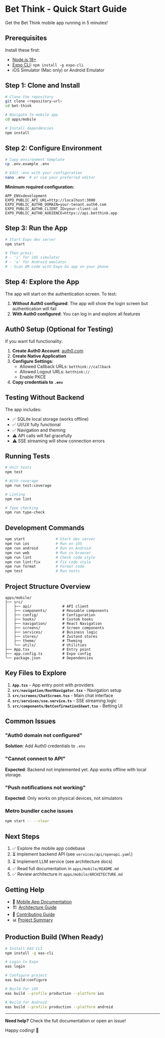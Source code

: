 # Bet Think - Quick Start Guide

Get the Bet Think mobile app running in 5 minutes!

## Prerequisites

Install these first:
- [Node.js 18+](https://nodejs.org/)
- [Expo CLI](https://docs.expo.dev/get-started/installation/): `npm install -g expo-cli`
- iOS Simulator (Mac only) or Android Emulator

## Step 1: Clone and Install

```bash
# Clone the repository
git clone <repository-url>
cd bet-think

# Navigate to mobile app
cd apps/mobile

# Install dependencies
npm install
```

## Step 2: Configure Environment

```bash
# Copy environment template
cp .env.example .env

# Edit .env with your configuration
nano .env  # or use your preferred editor
```

**Minimum required configuration:**
```env
APP_ENV=development
EXPO_PUBLIC_API_URL=http://localhost:3000
EXPO_PUBLIC_AUTH0_DOMAIN=your-tenant.auth0.com
EXPO_PUBLIC_AUTH0_CLIENT_ID=your-client-id
EXPO_PUBLIC_AUTH0_AUDIENCE=https://api.betthink.app
```

## Step 3: Run the App

```bash
# Start Expo dev server
npm start

# Then press:
# - 'i' for iOS simulator
# - 'a' for Android emulator
# - Scan QR code with Expo Go app on your phone
```

## Step 4: Explore the App

The app will start on the authentication screen. To test:

1. **Without Auth0 configured**: The app will show the login screen but authentication will fail
2. **With Auth0 configured**: You can log in and explore all features

## Auth0 Setup (Optional for Testing)

If you want full functionality:

1. **Create Auth0 Account**: [auth0.com](https://auth0.com)
2. **Create Native Application**
3. **Configure Settings**:
   - Allowed Callback URLs: `betthink://callback`
   - Allowed Logout URLs: `betthink://`
   - Enable PKCE
4. **Copy credentials to `.env`**

## Testing Without Backend

The app includes:
- ✅ SQLite local storage (works offline)
- ✅ UI/UX fully functional
- ✅ Navigation and theming
- ⚠️ API calls will fail gracefully
- ⚠️ SSE streaming will show connection errors

## Running Tests

```bash
# Unit tests
npm test

# With coverage
npm run test:coverage

# Linting
npm run lint

# Type checking
npm run type-check
```

## Development Commands

```bash
npm start              # Start dev server
npm run ios            # Run on iOS
npm run android        # Run on Android
npm run web            # Run in browser
npm run lint           # Check code style
npm run lint:fix       # Fix code style
npm run format         # Format code
npm test               # Run tests
```

## Project Structure Overview

```
apps/mobile/
├── src/
│   ├── api/              # API client
│   ├── components/       # Reusable components
│   ├── config/           # Configuration
│   ├── hooks/            # Custom hooks
│   ├── navigation/       # React Navigation
│   ├── screens/          # Screen components
│   ├── services/         # Business logic
│   ├── stores/           # Zustand stores
│   ├── theme/            # Theming
│   └── utils/            # Utilities
├── App.tsx               # Entry point
├── app.config.ts         # Expo config
└── package.json          # Dependencies
```

## Key Files to Explore

1. **`App.tsx`** - App entry point with providers
2. **`src/navigation/RootNavigator.tsx`** - Navigation setup
3. **`src/screens/ChatScreen.tsx`** - Main chat interface
4. **`src/services/sse.service.ts`** - SSE streaming logic
5. **`src/components/BetConfirmationSheet.tsx`** - Betting UI

## Common Issues

### "Auth0 domain not configured"
**Solution**: Add Auth0 credentials to `.env`

### "Cannot connect to API"
**Expected**: Backend not implemented yet. App works offline with local storage.

### "Push notifications not working"
**Expected**: Only works on physical devices, not simulators

### Metro bundler cache issues
```bash
npm start -- --clear
```

## Next Steps

1. ✅ Explore the mobile app codebase
2. ⏳ Implement backend API (see `services/api/openapi.yaml`)
3. ⏳ Implement LLM service (see architecture docs)
4. ✅ Read full documentation in `apps/mobile/README.md`
5. ✅ Review architecture in `apps/mobile/ARCHITECTURE.md`

## Getting Help

- 📖 [Mobile App Documentation](./apps/mobile/README.md)
- 🏗️ [Architecture Guide](./apps/mobile/ARCHITECTURE.md)
- 🤝 [Contributing Guide](./CONTRIBUTING.md)
- 📊 [Project Summary](./PROJECT_SUMMARY.md)

## Production Build (When Ready)

```bash
# Install EAS CLI
npm install -g eas-cli

# Login to Expo
eas login

# Configure project
eas build:configure

# Build for iOS
eas build --profile production --platform ios

# Build for Android
eas build --profile production --platform android
```

---

**Need help?** Check the full documentation or open an issue!

Happy coding! 🚀

